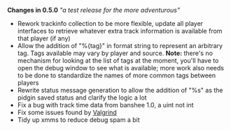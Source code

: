 **Changes in 0.5.0** _"a test release for the more adventurous"_
  * Rework trackinfo collection to be more flexible, update all player interfaces to retrieve whatever extra track information is available from that player (if any)
  * Allow the addition of "%{tag}" in format string to represent an arbitrary tag. Tags available may vary by player and source. **Note:** there's no mechanism for looking at the list of tags at the moment, you'll have to open the debug window to see what is available; more work also needs to be done to standardize the names of more common tags between players
  * Rewrite status message generation to allow the addition of "%s" as the pidgin saved status and clarify the logic a lot
  * Fix a bug with track time data from banshee 1.0, a uint not int
  * Fix some issues found by [Valgrind](http://valgrind.org/)
  * Tidy up xmms to reduce debug spam a bit